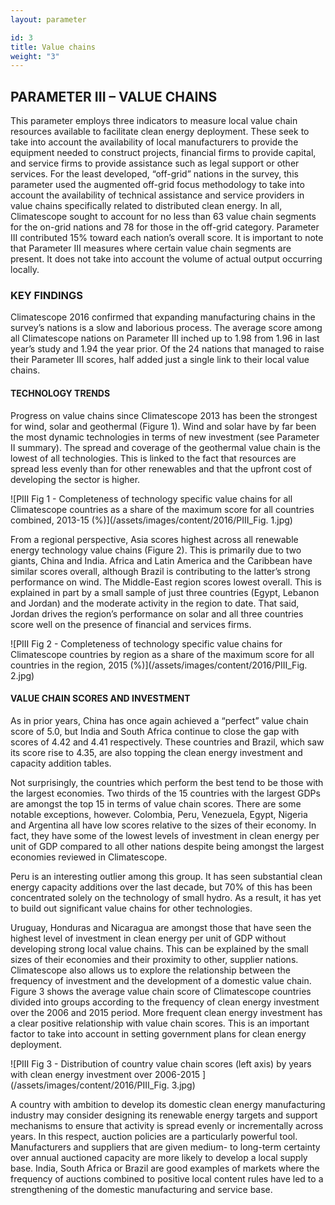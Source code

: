 ```yaml
---
layout: parameter

id: 3
title: Value chains
weight: "3"
---
```

## <b>PARAMETER III – VALUE CHAINS</b>

This parameter employs three indicators to measure local value chain resources available to facilitate clean energy deployment. These seek to take into account the availability of local manufacturers to provide the equipment needed to construct projects, financial firms to provide capital, and service firms to provide assistance such as legal support or other services. 
For the least developed, “off-grid” nations in the survey, this parameter used the augmented off-grid focus methodology to take into account the availability of technical assistance and service providers in value chains specifically related to distributed clean energy. In all, Climatescope sought to account for no less than 63 value chain segments for the on-grid nations and 78 for those in the off-grid category. Parameter III contributed 15% toward each nation’s overall score.
It is important to note that Parameter III measures where certain value chain segments are present. It does not take into account the volume of actual output occurring locally.

### <b>KEY FINDINGS</b>

Climatescope 2016 confirmed that expanding manufacturing chains in the survey’s nations is a slow and laborious process. The average score among all Climatescope nations on Parameter III inched up to 1.98 from 1.96 in last year’s study and 1.94 the year prior. Of the 24 nations that managed to raise their Parameter III scores, half added just a single link to their local value chains. 

#### TECHNOLOGY TRENDS 

Progress on value chains since Climatescope 2013 has been the strongest for wind, solar and geothermal (Figure 1). Wind and solar have by far been the most dynamic technologies in terms of new investment (see Parameter II summary). The spread and coverage of the geothermal value chain is the lowest of all technologies. This is linked to the fact that resources are spread less evenly than for other renewables and that the upfront cost of developing the sector is higher.

![PIII Fig 1 - Completeness of technology specific value chains for all Climatescope countries as a share of the maximum score for all countries combined, 2013-15 (%)](/assets/images/content/2016/PIII_Fig. 1.jpg)

From a regional perspective, Asia scores highest across all renewable energy technology value chains (Figure 2). This is primarily due to two giants, China and India. Africa and Latin America and the Caribbean have similar scores overall, although Brazil is contributing to the latter’s strong performance on wind. The Middle-East region scores lowest overall. This is explained in part by a small sample of just three countries (Egypt, Lebanon and Jordan) and the moderate activity in the region to date. That said, Jordan drives the region’s performance on solar and all three countries score well on the presence of financial and services firms. 

![PIII Fig 2 - Completeness of technology specific value chains for Climatescope countries by region as a share of the maximum score for all countries in the region, 2015 (%)](/assets/images/content/2016/PIII_Fig. 2.jpg)

#### VALUE CHAIN SCORES AND INVESTMENT

As in prior years, China has once again achieved a “perfect” value chain score of 5.0, but India and South Africa continue to close the gap with scores of 4.42 and 4.41 respectively. These countries and Brazil, which saw its score rise to 4.35, are also topping the clean energy investment and capacity addition tables. 

Not surprisingly, the countries which perform the best tend to be those with the largest economies. Two thirds of the 15 countries with the largest GDPs are amongst the top 15 in terms of value chain scores. 
There are some notable exceptions, however. Colombia, Peru, Venezuela, Egypt, Nigeria and Argentina all have low scores relative to the sizes of their economy. In fact, they have some of the lowest levels of investment in clean energy per unit of GDP compared to all other nations despite being amongst the largest economies reviewed in Climatescope. 

Peru is an interesting outlier among this group. It has seen substantial clean energy capacity additions over the last decade, but 70% of this has been concentrated solely on the technology of small hydro. As a result, it has yet to build out significant value chains for other technologies.

Uruguay, Honduras and Nicaragua are amongst those that have seen the highest level of investment in clean energy per unit of GDP without developing strong local value chains. This can be explained by the small sizes of their economies and their proximity to other, supplier nations. 
Climatescope also allows us to explore the relationship between the frequency of investment and the development of a domestic value chain. Figure 3 shows the average value chain score of Climatescope countries divided into groups according to the frequency of clean energy investment over the 2006 and 2015 period. More frequent clean energy investment has a clear positive relationship with value chain scores. This is an important factor to take into account in setting government plans for clean energy deployment.    

![PIII Fig 3 - Distribution of country value chain scores (left axis) by years with clean energy investment over 2006-2015 ](/assets/images/content/2016/PIII_Fig. 3.jpg)

A country with ambition to develop its domestic clean energy manufacturing industry may consider designing its renewable energy targets and support mechanisms to ensure that activity is spread evenly or incrementally across years. In this respect, auction policies are a particularly powerful tool.  Manufacturers and suppliers that are given medium- to long-term certainty over annual auctioned capacity are more likely to develop a local supply base. India, South Africa or Brazil are good examples of markets where the frequency of auctions combined to positive local content rules have led to a strengthening of the domestic manufacturing and service base. 
